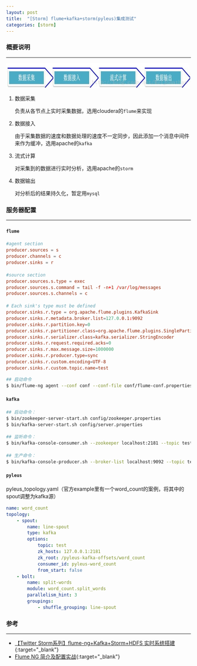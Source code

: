 ```yaml
---
layout: post
title:  "[Storm] flume+kafka+storm(pyleus)集成测试"
categories: [storm]
---
```


### 概要说明
--------------------------

![storm-cluster](/public/images/storm-stream.jpeg)

1. 数据采集

	负责从各节点上实时采集数据，选用cloudera的`flume`来实现

1. 数据接入

	由于采集数据的速度和数据处理的速度不一定同步，因此添加一个消息中间件来作为缓冲，选用apache的`kafka`

1. 流式计算

	对采集到的数据进行实时分析，选用apache的`storm`

1. 数据输出

	对分析后的结果持久化，暂定用`mysql`


### 服务器配置
--------------------------

#### `flume`

```conf
#agent section
producer.sources = s
producer.channels = c
producer.sinks = r

#source section
producer.sources.s.type = exec
producer.sources.s.command = tail -f -n+1 /var/log/messages
producer.sources.s.channels = c

# Each sink's type must be defined
producer.sinks.r.type = org.apache.flume.plugins.KafkaSink
producer.sinks.r.metadata.broker.list=127.0.0.1:9092
producer.sinks.r.partition.key=0
producer.sinks.r.partitioner.class=org.apache.flume.plugins.SinglePartition
producer.sinks.r.serializer.class=kafka.serializer.StringEncoder
producer.sinks.r.request.required.acks=0
producer.sinks.r.max.message.size=1000000
producer.sinks.r.producer.type=sync
producer.sinks.r.custom.encoding=UTF-8
producer.sinks.r.custom.topic.name=test
```

```bash
## 启动命令
$ bin/flume-ng agent --conf conf --conf-file conf/flume-conf.properties --name producer -Dflume.root.logger=INFO,console
```

#### `kafka`

```bash
## 启动命令：
$ bin/zookeeper-server-start.sh config/zookeeper.properties
$ bin/kafka-server-start.sh config/server.properties

## 监听命令：
$ bin/kafka-console-consumer.sh --zookeeper localhost:2181 --topic test --from-beginning

## 生产命令：
$ bin/kafka-console-producer.sh --broker-list localhost:9092 --topic test
```

#### `pyleus`

pyleus_topology.yaml（官方example里有一个word_count的案例，将其中的spout调整为kafka源）

```yaml
name: word_count
topology:
    - spout:
        name: line-spout
        type: kafka
        options:
            topic: test
            zk_hosts: 127.0.0.1:2181
            zk_root: /pyleus-kafka-offsets/word_count
            consumer_id: pyleus-word_count
            from_start: false
    - bolt:
        name: split-words
        module: word_count.split_words
        parallelism_hint: 3
        groupings:
            - shuffle_grouping: line-spout
```


### 参考
--------------------------

+ [【Twitter Storm系列】flume-ng+Kafka+Storm+HDFS 实时系统搭建 ](http://blog.csdn.net/weijonathan/article/details/18301321){:target="_blank"}
+ [Flume NG 简介及配置实战](http://blog.csdn.net/weijonathan/article/details/18301321){:target="_blank"}
